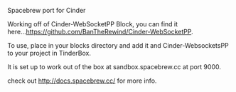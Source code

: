 Spacebrew port for Cinder

Working off of Cinder-WebSocketPP Block, you can find it here...https://github.com/BanTheRewind/Cinder-WebSocketPP.

To use, place in your blocks directory and add it and Cinder-WebsocketsPP
to your project in TinderBox.

It is set up to work out of the box at sandbox.spacebrew.cc at port 9000.

check out http://docs.spacebrew.cc/ for more info.


